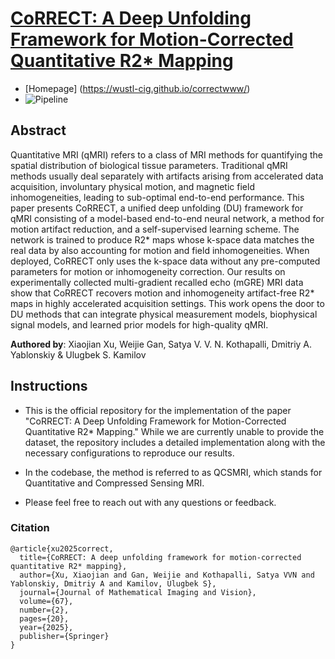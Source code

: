 # [CoRRECT: A Deep Unfolding Framework for Motion-Corrected Quantitative R2* Mapping](https://link.springer.com/article/10.1007/s10851-025-01236-y)

- [Homepage] (https://wustl-cig.github.io/correctwww/)
- ![Pipeline](https://github.com/xuxiaojian/2025-CoRRECT_QCSMRI/blob/main/pics/pipeline.png)


## Abstract
Quantitative MRI (qMRI) refers to a class of MRI methods for quantifying the spatial distribution of biological tissue parameters. Traditional qMRI methods usually deal separately with artifacts arising from accelerated data acquisition, involuntary physical motion, and magnetic field inhomogeneities, leading to sub-optimal end-to-end performance. This paper presents CoRRECT, a unified deep unfolding (DU) framework for qMRI consisting of a model-based end-to-end neural network, a method for motion artifact reduction, and a self-supervised learning scheme. The network is trained to produce R2* maps whose k-space data matches the real data by also accounting for motion and field inhomogeneities. When deployed, CoRRECT only uses the k-space data without any pre-computed parameters for motion or inhomogeneity correction. Our results on experimentally collected multi-gradient recalled echo (mGRE) MRI data show that CoRRECT recovers motion and inhomogeneity artifact-free R2* maps in highly accelerated acquisition settings. This work opens the door to DU methods that can integrate physical measurement models, biophysical signal models, and learned prior models for high-quality qMRI.

**Authored by**: Xiaojian Xu, Weijie Gan, Satya V. V. N. Kothapalli, Dmitriy A. Yablonskiy & Ulugbek S. Kamilov

## Instructions 
- This is the official repository for the implementation of the paper "CoRRECT: A Deep Unfolding Framework for Motion-Corrected Quantitative R2* Mapping." While we are currently unable to provide the dataset, the repository includes a detailed implementation along with the necessary configurations to reproduce our results.

- In the codebase, the method is referred to as QCSMRI, which stands for Quantitative and Compressed Sensing MRI.

- Please feel free to reach out with any questions or feedback.

### Citation
```
@article{xu2025correct,
  title={CoRRECT: A deep unfolding framework for motion-corrected quantitative R2* mapping},
  author={Xu, Xiaojian and Gan, Weijie and Kothapalli, Satya VVN and Yablonskiy, Dmitriy A and Kamilov, Ulugbek S},
  journal={Journal of Mathematical Imaging and Vision},
  volume={67},
  number={2},
  pages={20},
  year={2025},
  publisher={Springer}
}

```